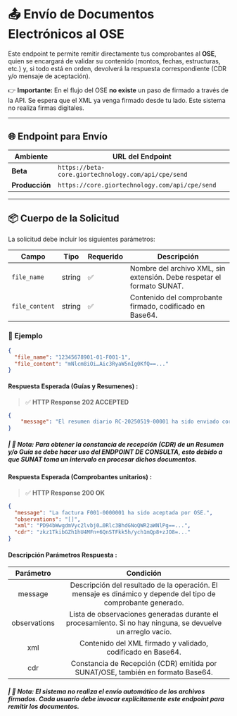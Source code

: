 # 📤 Envío de Documentos Electrónicos al OSE

Este endpoint te permite remitir directamente tus comprobantes al **OSE**, quien se encargará de validar su contenido (montos, fechas, estructuras, etc.) y, si todo está en orden, devolverá la respuesta correspondiente (CDR y/o mensaje de aceptación).  

👉 **Importante:** En el flujo del OSE **no existe** un paso de firmado a través de la API. Se espera que el XML ya venga firmado desde tu lado. Este sistema no realiza firmas digitales.

---

## 🌐 Endpoint para Envío

| Ambiente    | URL del Endpoint |
|-------------|------------------|
| **Beta**    | `https://beta-core.giortechnology.com/api/cpe/send` |
| **Producción** | `https://core.giortechnology.com/api/cpe/send`      |

---

## 📦 Cuerpo de la Solicitud

La solicitud debe incluir los siguientes parámetros:

|     Campo      | Tipo    | Requerido | Descripción                                                                 |
|----------------|---------|-----------|-----------------------------------------------------------------------------|
|  `file_name`   | string |    ✅     | Nombre del archivo XML, sin extensión. Debe respetar el formato SUNAT.     |
| `file_content` | string |    ✅     | Contenido del comprobante firmado, codificado en Base64.                   |

### 🧪 Ejemplo

```json
{
  "file_name": "12345678901-01-F001-1",
  "file_content": "mNlcm8iOi…Aic3RyaW5nIg0KfQ==..."
}
```

####  **Respuesta Esperada (Guías y Resumenes) :**

> ✅ **HTTP Response 202 ACCEPTED**

```json
{
    "message": "El resumen diario RC-20250519-00001 ha sido enviado correctamente a OSE. Pendiente de consulta."
}
```

##### **| 📝 Nota:** _Para obtener la constancia de recepción (CDR) de un Resumen y/o Guía se debe hacer uso del **ENDPOINT DE CONSULTA**, esto debido a que SUNAT toma un intervalo en procesar dichos documentos._

####  **Respuesta Esperada (Comprobantes unitarios) :**

> ✅ **HTTP Response 200 OK**

```json
{
  "message": "La factura F001-0000001 ha sido aceptada por OSE.",
  "observations": "[]",
  "xml": "PD94bWwgdmVyc2lvbj0…0Rlc3BhdGNoQWR2aWNlPg==...",
  "cdr": "zkz1TkibGZh1hU4MFn+6QnSTFkk5h/ych1mQp8+zJO8=..."
}
```

#### **Descripción Parámetros Respuesta :**

|   Parámetro  |                                                   Condición                                                   |
|:------------:|:-------------------------------------------------------------------------------------------------------------:|
|    message   | Descripción del resultado de la operación. El mensaje es dinámico y depende del tipo de comprobante generado. |
| observations |  Lista de observaciones generadas durante el procesamiento. Si no hay ninguna, se devuelve un arreglo vacío.  |
|      xml     |                           Contenido del XML firmado y validado, codificado en Base64.                         |
|      cdr     |              	Constancia de Recepción (CDR) emitida por SUNAT/OSE, también en formato Base64.                |

##### **| 📝 Nota:** _El sistema no realiza el envío automático de los archivos firmados. Cada usuario debe invocar explícitamente este endpoint para remitir los documentos._